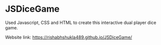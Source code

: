 # JSDiceGame
Used Javascript, CSS and HTML to create this interactive dual player dice game.

Website link: https://rishabhshukla489.github.io/JSDiceGame/
